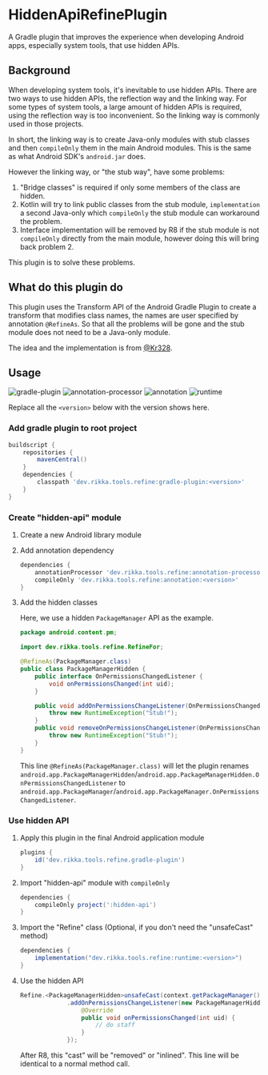# HiddenApiRefinePlugin

A Gradle plugin that improves the experience when developing Android apps, especially system tools, that use hidden APIs.

## Background

When developing system tools, it's inevitable to use hidden APIs. There are two ways to use hidden APIs, the reflection way and the linking way. For some types of system tools, a large amount of hidden APIs is required, using the reflection way is too inconvenient. So the linking way is commonly used in those projects.

In short, the linking way is to create Java-only modules with stub classes and then `compileOnly` them in the main Android modules. This is the same as what Android SDK's `android.jar` does.

However the linking way, or "the stub way", have some problems:

1. "Bridge classes" is required if only some members of the class are hidden.
2. Kotlin will try to link public classes from the stub module, `implementation` a second Java-only which `compileOnly` the stub module can workaround the problem.
3. Interface implementation will be removed by R8 if the stub module is not `compileOnly` directly from the main module, however doing this will bring back problem 2.

This plugin is to solve these problems.

## What do this plugin do

This plugin uses the Transform API of the Android Gradle Plugin to create a transform that modifies class names, the names are user specified by annotation `@RefineAs`. So that all the problems will be gone and the stub module does not need to be a Java-only module.

The idea and the implementation is from [@Kr328](https://github.com/Kr328).

## Usage

![gradle-plugin](https://img.shields.io/maven-central/v/dev.rikka.tools.refine/gradle-plugin?label=gradle-plugin)
![annotation-processor](https://img.shields.io/maven-central/v/dev.rikka.tools.refine/annotation?label=annotation-processor)
![annotation](https://img.shields.io/maven-central/v/dev.rikka.tools.refine/annotation?label=annotation)
![runtime](https://img.shields.io/maven-central/v/dev.rikka.tools.refine/runtime?label=runtime)

Replace all the `<version>` below with the version shows here.

### Add gradle plugin to root project

```gradle
buildscript {
    repositories {
        mavenCentral()
    }
    dependencies {
        classpath 'dev.rikka.tools.refine:gradle-plugin:<version>'
    }
}
```

### Create "hidden-api" module

1. Create a new Android library module

2. Add annotation dependency

   ```gradle
   dependencies {
       annotationProcessor 'dev.rikka.tools.refine:annotation-processor:<version>'
       compileOnly 'dev.rikka.tools.refine:annotation:<version>'
   }
   ```

3. Add the hidden classes

   Here, we use a hidden `PackageManager` API as the example.

   ```java
   package android.content.pm;

   import dev.rikka.tools.refine.RefineFor;

   @RefineAs(PackageManager.class)
   public class PackageManagerHidden {
       public interface OnPermissionsChangedListener {
           void onPermissionsChanged(int uid);
       }

       public void addOnPermissionsChangeListener(OnPermissionsChangedListener listener) {
           throw new RuntimeException("Stub!");
       }
       public void removeOnPermissionsChangeListener(OnPermissionsChangedListener listener) {
           throw new RuntimeException("Stub!");
       }
   }
   ```

   This line `@RefineAs(PackageManager.class)` will let the plugin renames `android.app.PackageManagerHidden`/`android.app.PackageManagerHidden.OnPermissionsChangedListener` to `android.app.PackageManager`/`android.app.PackageManager.OnPermissionsChangedListener`.

### Use hidden API

1. Apply this plugin in the final Android application module

   ```gradle
   plugins {
       id('dev.rikka.tools.refine.gradle-plugin')
   }
   ```

2. Import "hidden-api" module with `compileOnly`

   ```gradle
   dependencies {
       compileOnly project(':hidden-api')
   }
   ```

3. Import the "Refine" class (Optional, if you don't need the "unsafeCast" method)

   ```gradle
   dependencies {
       implementation("dev.rikka.tools.refine:runtime:<version>")
   }
   ```

4. Use the hidden API

   ```java
   Refine.<PackageManagerHidden>unsafeCast(context.getPackageManager())
                .addOnPermissionsChangeListener(new PackageManagerHidden.OnPermissionsChangedListener() {
                    @Override
                    public void onPermissionsChanged(int uid) {
                        // do staff
                    }
                });
   ```

   After R8, this "cast" will be "removed" or "inlined". This line will be identical to a normal method call.

